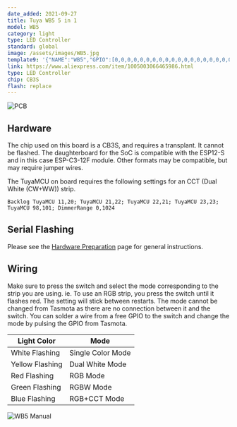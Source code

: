 ```yaml
---
date_added: 2021-09-27
title: Tuya WB5 5 in 1
model: WB5
category: light
type: LED Controller
standard: global
image: /assets/images/WB5.jpg
template9: '{"NAME":"WB5","GPIO":[0,0,0,0,0,0,0,0,0,0,0,0,0,0,0,0,0,0,0,0,2304,2272],"FLAG":0,"BASE":18,"CMND":"TuyaMCU 11,20 | TuyaMCU 22,21 | TuyaMCU 22,21 | TuyaMCU 23,23 | TuyaMCU 98,101 | DimmerRange 0,1024"}'
link: https://www.aliexpress.com/item/1005003066465986.html
type: LED Controller
chip: CB3S
flash: replace
---
```

![PCB](/assets/images/WB5_pcb.jpg)

## Hardware

The chip used on this board is a CB3S, and requires a transplant. It cannot be flashed. The daughterboard for the SoC is compatible with the ESP12-S and in this case ESP-C3-12F module. Other formats may be compatible, but may require jumper wires.

The TuyaMCU on board requires the following settings for an CCT (Dual White (CW+WW)) strip.

```console
Backlog TuyaMCU 11,20; TuyaMCU 21,22; TuyaMCU 22,21; TuyaMCU 23,23; TuyaMCU 98,101; DimmerRange 0,1024
```

## Serial Flashing

Please see the [Hardware Preparation](https://tasmota.github.io/docs/Getting-Started/#hardware-preparation) page for general instructions.

## Wiring

Make sure to press the switch and select the mode corresponding to the strip you are using. ie. To use an RGB strip, you press the switch until it flashes red. The setting will stick between restarts. The mode cannot be changed from Tasmota as there are no connection between it and the switch. You can solder a wire from a free GPIO to the switch and change the mode by pulsing the GPIO from Tasmota.

| Light Color | Mode |
| --- | --- |
| White Flashing | Single Color Mode |
| Yellow Flashing | Dual White Mode |
| Red Flashing | RGB Mode |
| Green Flashing | RGBW Mode |
| Blue Flashing | RGB+CCT Mode |

![WB5 Manual](https://user-images.githubusercontent.com/367863/147174536-5f7c5325-ffe2-4585-a1e4-57e6229a3355.jpg)
